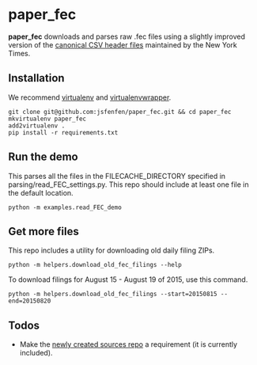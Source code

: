 # paper_fec
**paper_fec** downloads and parses raw .fec files using a slightly improved version of the [canonical CSV header files](https://github.com/dwillis/fech-sources) maintained by the New York Times.

## Installation
We recommend [virtualenv](https://virtualenv.pypa.io/en/latest/) and [virtualenvwrapper](https://virtualenvwrapper.readthedocs.org/en/latest/).

```
git clone git@github.com:jsfenfen/paper_fec.git && cd paper_fec
mkvirtualenv paper_fec
add2virtualenv .
pip install -r requirements.txt
```


## Run the demo
This parses all the files in the FILECACHE_DIRECTORY specified in parsing/read_FEC_settings.py. This repo should include at least one file in the default location. 
```
python -m examples.read_FEC_demo
```

## Get more files
This repo includes a utility for downloading old daily filing ZIPs.

```python -m helpers.download_old_fec_filings --help```

To download filings for August 15 - August 19 of 2015, use this command.

```
python -m helpers.download_old_fec_filings --start=20150815 --end=20150820
```

## Todos
* Make the [newly created sources repo](https://github.com/dwillis/fech-sources) a requirement (it is currently included).
